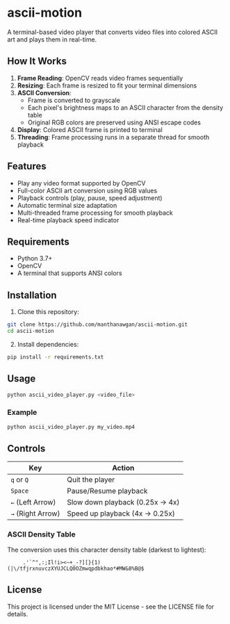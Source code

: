 # ascii-motion

A terminal-based video player that converts video files into colored ASCII art and plays them in real-time.

## How It Works
1. **Frame Reading**: OpenCV reads video frames sequentially
2. **Resizing**: Each frame is resized to fit your terminal dimensions
3. **ASCII Conversion**: 
   - Frame is converted to grayscale
   - Each pixel's brightness maps to an ASCII character from the density table
   - Original RGB colors are preserved using ANSI escape codes
4. **Display**: Colored ASCII frame is printed to terminal
5. **Threading**: Frame processing runs in a separate thread for smooth playback

## Features

- Play any video format supported by OpenCV
- Full-color ASCII art conversion using RGB values
- Playback controls (play, pause, speed adjustment)
- Automatic terminal size adaptation
- Multi-threaded frame processing for smooth playback
- Real-time playback speed indicator

## Requirements

- Python 3.7+
- OpenCV
- A terminal that supports ANSI colors

## Installation

1. Clone this repository:
```bash
git clone https://github.com/manthanawgan/ascii-motion.git
cd ascii-motion
```

2. Install dependencies:
```bash
pip install -r requirements.txt
```

## Usage

```bash
python ascii_video_player.py <video_file>
```

### Example
```bash
python ascii_video_player.py my_video.mp4
```

## Controls

| Key | Action |
|-----|--------|
| `q` or `Q` | Quit the player |
| `Space` | Pause/Resume playback |
| `←` (Left Arrow) | Slow down playback (0.25x → 4x) |
| `→` (Right Arrow) | Speed up playback (4x → 0.25x) |

### ASCII Density Table
The conversion uses this character density table (darkest to lightest):
```
     .'`^",:;Il!i><~+_-?][}{1)(|\/tfjrxnuvczXYUJCLQ0OZmwqpdbkhao*#MW&8%B@$
```

## License

This project is licensed under the MIT License - see the LICENSE file for details.
